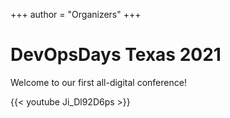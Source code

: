 +++
author = "Organizers"
+++

# DevOpsDays Texas 2021

Welcome to our first all-digital conference!

{{< youtube Ji_Dl92D6ps >}}